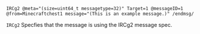```
IRCg2 @meta="(size=uint64_t messagetype=32)" Target=1 @messageID=1 @from=Minecraftchest1 message="(This is an example message.)" /endmsg/
```
`IRCg2` Specfies that the message is using the IRCg2 message spec.
